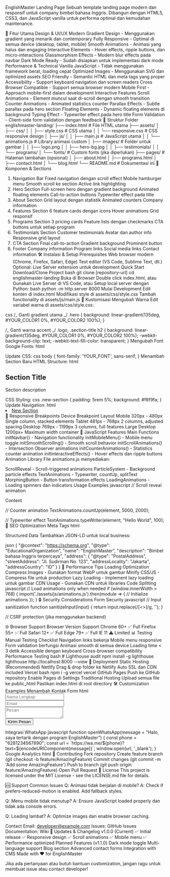 EnglishMaster Landing Page
Sebuah template landing page modern dan responsif untuk company bimbel bahasa Inggris. Dibangun dengan HTML5, CSS3, dan JavaScript vanilla untuk performa optimal dan kemudahan maintenance.

🚀 Fitur Utama
Design & UI/UX
Modern Gradient Design - Menggunakan gradient yang menarik dan contemporary
Fully Responsive - Optimal di semua device (desktop, tablet, mobile)
Smooth Animations - Animasi yang halus dan engaging
Interactive Elements - Hover effects, ripple buttons, dan micro-interactions
Glassmorphism Effects - Modern blur effects pada navbar
Dark Mode Ready - Sudah disiapkan untuk implementasi dark mode
Performance & Technical
Vanilla JavaScript - Tidak menggunakan framework berat, loading cepat
Optimized Images - Menggunakan SVG dan optimized assets
SEO Friendly - Semantic HTML dan meta tags yang proper
Accessibility - Support keyboard navigation dan screen readers
Cross Browser Compatible - Support semua browser modern
Mobile First - Approach mobile-first dalam development
Interactive Features
Scroll Animations - Element muncul saat di-scroll dengan smooth transition
Counter Animations - Animated statistics counter
Parallax Effects - Subtle parallax pada hero section
Floating Elements - Dynamic floating elements di background
Typing Effect - Typewriter effect pada hero title
Form Validation - Client-side form validation dengan feedback
📁 Struktur Folder
englishmaster-landing/
├── index.html # File HTML utama
├── assets/
│ ├── css/
│ │ ├── style.css # CSS utama
│ │ └── responsive.css # CSS responsive design
│ ├── js/
│ │ ├── main.js # JavaScript utama
│ │ └── animations.js # Library animasi custom
│ ├── images/ # Folder untuk gambar
│ │ ├── logo.png
│ │ ├── hero-bg.jpg
│ │ ├── testimonials/
│ │ └── programs/
│ └── fonts/ # Custom fonts (jika diperlukan)
├── pages/ # Halaman tambahan (opsional)
│ ├── about.html
│ ├── programs.html
│ ├── contact.html
│ └── blog.html
└── README.md # Dokumentasi ini
🎨 Komponen & Sections

1. Navigation Bar
   Fixed navigation dengan scroll effect
   Mobile hamburger menu
   Smooth scroll ke section
   Active link highlighting
2. Hero Section
   Full-screen hero dengan gradient background
   Animated floating elements
   Call-to-action buttons
   Typewriter effect pada title
3. About Section
   Grid layout dengan statistik
   Animated counters
   Company information
4. Features Section
   6 feature cards dengan icons
   Hover animations
   Grid responsif
5. Programs Section
   3 pricing cards
   Feature lists dengan checkmarks
   CTA buttons untuk setiap program
6. Testimonials Section
   Customer testimonials
   Avatar dan author info
   Responsive grid layout
7. CTA Section
   Final call-to-action
   Gradient background
   Prominent button
8. Footer
   Company information
   Program links
   Social media links
   Contact information
   🛠️ Instalasi & Setup
   Prerequisites
   Web browser modern (Chrome, Firefox, Safari, Edge)
   Text editor (VS Code, Sublime Text, dll.)
   Optional: Live Server extension untuk development
   Quick Start
   Download/Clone Project
   bash
   git clone [repository-url]
   cd englishmaster-landing
   Buka di Browser
   Double click index.html, atau
   Gunakan Live Server di VS Code, atau
   Setup local server dengan Python:
   bash
   python -m http.server 8000
   Mulai Development
   Edit konten di index.html
   Modifikasi style di assets/css/style.css
   Tambah functionality di assets/js/main.js
   🎨 Kustomisasi
   Mengubah Warna
   Edit variabel warna di assets/css/style.css:

css
/_ Ganti gradient utama _/
.hero {
background: linear-gradient(135deg, #YOUR_COLOR1 0%, #YOUR_COLOR2 100%);
}

/_ Ganti warna accent _/
.logo, .section-title h2 {
background: linear-gradient(135deg, #YOUR_COLOR1 0%, #YOUR_COLOR2 100%);
-webkit-background-clip: text;
-webkit-text-fill-color: transparent;
}
Mengubah Font
Google Fonts:
html

<link href="https://fonts.googleapis.com/css2?family=YOUR_FONT:wght@300;400;600;700&display=swap" rel="stylesheet">
Update CSS:
css
body {
    font-family: 'YOUR_FONT', sans-serif;
}
Menambah Section Baru
HTML Structure:
html
<section class="new-section" id="new-section">
    <div class="container">
        <div class="section-title animate-on-scroll">
            <h2>Section Title</h2>
            <p>Section description</p>
        </div>
        <!-- Content here -->
    </div>
</section>
CSS Styling:
css
.new-section {
    padding: 5rem 5%;
    background: #f8f9fa;
}
Update Navigation:
html
<li><a href="#new-section">New Section</a></li>
📱 Responsive Breakpoints
Device	Breakpoint	Layout
Mobile	320px - 480px	Single column, stacked elements
Tablet	481px - 768px	2 columns, adjusted spacing
Desktop	769px - 1199px	3 columns, full features
Large Desktop	1200px+	Maximum width container
🔧 JavaScript Features
Main Functions
initNavbar() - Navigation functionality
initMobileMenu() - Mobile menu toggle
initSmoothScrolling() - Smooth scroll behavior
initScrollAnimations() - Intersection Observer animations
initCounterAnimations() - Statistics counter animation
initInteractiveEffects() - Hover effects dan ripple buttons
Animation Library
File animations.js menyediakan:

ScrollReveal - Scroll-triggered animations
ParticleSystem - Background particle effects
TextAnimations - Typewriter, countUp, splitText
MorphingButton - Button transformation effects
LoadingAnimations - Loading spinners dan indicators
Usage Examples
javascript
// Scroll reveal animation

<div data-animate="fadeInUp" data-delay="0.2">Content</div>

// Counter animation
TextAnimations.countUp(element, 5000, 2000);

// Typewriter effect
TextAnimations.typeWriter(element, "Hello World", 100);
🎯 SEO Optimization
Meta Tags
html

<meta name="description" content="Bimbel bahasa Inggris terpercaya dengan metode pembelajaran modern">
<meta name="keywords" content="bimbel, bahasa inggris, kursus, TOEFL, IELTS">
<meta property="og:title" content="EnglishMaster - Bimbel Bahasa Inggris">
<meta property="og:description" content="Kuasai bahasa Inggris dengan mudah">
Structured Data
Tambahkan JSON-LD untuk local business:

json
{
"@context": "https://schema.org",
"@type": "EducationalOrganization",
"name": "EnglishMaster",
"description": "Bimbel bahasa Inggris terpercaya",
"address": {
"@type": "PostalAddress",
"streetAddress": "Jl. Sudirman No. 123",
"addressLocality": "Jakarta",
"addressCountry": "ID"
}
}
🚀 Performance Tips
Loading Optimization
Compress Images - Gunakan format WebP untuk gambar
Minify CSS/JS - Compress file untuk production
Lazy Loading - Implement lazy loading untuk gambar
CDN Usage - Gunakan CDN untuk libraries
Code Splitting
javascript
// Load animations only when needed
if (window.innerWidth > 768) {
import('./assets/js/animations.js').then(module => {
// Initialize animations
});
}
🔒 Security Considerations
Form Security
javascript
// Input sanitization
function sanitizeInput(input) {
return input.replace(/[<>]/g, '');
}

// CSRF protection (jika menggunakan backend)

<meta name="csrf-token" content="{{ csrf_token() }}">
🌐 Browser Support
Browser	Version	Support
Chrome	60+	✅ Full
Firefox	55+	✅ Full
Safari	12+	✅ Full
Edge	79+	✅ Full
IE	11	⚠️ Limited
📊 Testing
Manual Testing Checklist
 Navigation links bekerja
 Mobile menu responsive
 Form validation berfungsi
 Animasi smooth di semua device
 Loading time < 3 detik
 Accessible dengan keyboard
 Cross-browser compatibility
Performance Testing
bash
# Lighthouse audit
npm install -g lighthouse
lighthouse http://localhost:8000 --view
🚀 Deployment
Static Hosting (Recommended)
Netlify
Drag & drop folder ke Netlify
Auto SSL dan CDN included
Vercel
bash
npm i -g vercel
vercel
GitHub Pages
Push ke GitHub repository
Enable Pages di Settings
Traditional Hosting
Upload semua file ke public_html
Pastikan index.html di root directory
🛠️ Customization Examples
Menambah Kontak Form
html
<form class="contact-form" id="contactForm">
    <div class="form-group">
        <input type="text" name="name" placeholder="Nama Lengkap" required>
    </div>
    <div class="form-group">
        <input type="email" name="email" placeholder="Email" required>
    </div>
    <div class="form-group">
        <textarea name="message" placeholder="Pesan" required></textarea>
    </div>
    <button type="submit" class="cta-button">Kirim Pesan</button>
</form>
Integrasi WhatsApp
javascript
function openWhatsApp(message = "Halo, saya tertarik dengan program EnglishMaster") {
    const phone = "6281234567890";
    const url = `https://wa.me/${phone}?text=${encodeURIComponent(message)}`;
    window.open(url, '_blank');
}
Google Analytics
html
<!-- Global site tag (gtag.js) - Google Analytics -->
<script async src="https://www.googletagmanager.com/gtag/js?id=GA_MEASUREMENT_ID"></script>
<script>
  window.dataLayer = window.dataLayer || [];
  function gtag(){dataLayer.push(arguments);}
  gtag('js', new Date());
  gtag('config', 'GA_MEASUREMENT_ID');
</script>
🤝 Contributing
Fork repository
Create feature branch (git checkout -b feature/AmazingFeature)
Commit changes (git commit -m 'Add some AmazingFeature')
Push to branch (git push origin feature/AmazingFeature)
Open Pull Request
📄 License
This project is licensed under the MIT License - see the LICENSE.md file for details.

🆘 Support
Common Issues
Q: Animasi tidak berjalan di mobile? A: Check if prefers-reduced-motion is enabled. Add fallback styles.

Q: Menu mobile tidak menutup? A: Ensure JavaScript loaded properly dan tidak ada console errors.

Q: Loading lambat? A: Optimize images dan enable browser caching.

Contact
Email: developer@example.com
Issues: GitHub Issues
Documentation: Wiki
🔄 Updates & Changelog
v1.0.0 (Current)
✅ Initial release
✅ Responsive design
✅ Scroll animations
✅ Mobile menu
✅ Performance optimized
Planned Features (v1.1.0)
Dark mode toggle
Multi-language support
Blog section
Advanced contact forms
Integration with CMS
Made with ❤️ for EnglishMaster

Jika ada pertanyaan atau butuh bantuan customization, jangan ragu untuk membuat issue atau contact developer!
